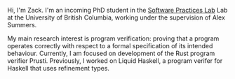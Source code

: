 Hi, I'm Zack. I'm an incoming PhD student in the [Software Practices Lab](https://spl.cs.ubc.ca/) Lab at the University of
British Columbia, working under the supervision of Alex Summers.

My main research interest is program verification: proving that a program
operates correctly with respect to a formal specification of its intended
behaviour. Currently, I am focused on development of the Rust program verifier
Prusti. Previously, I worked on Liquid Haskell, a program verifer for Haskell
that uses refinement types.
